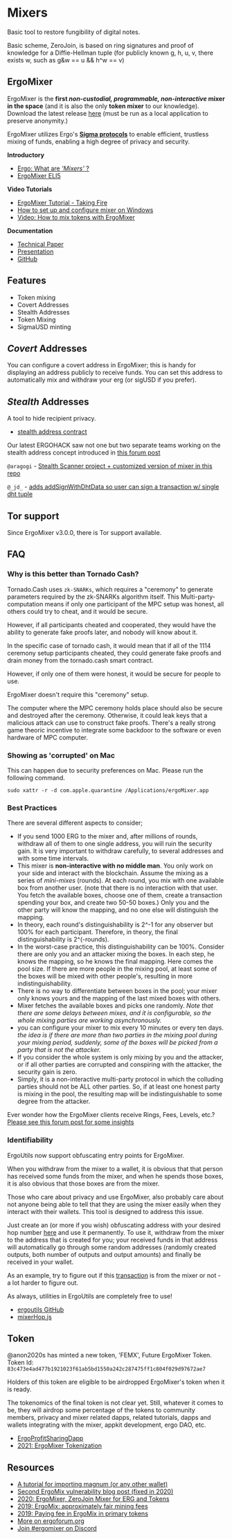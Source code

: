 # Mixers

Basic tool to restore fungibility of digital notes.

Basic scheme, ZeroJoin, is based on ring signatures and proof of knowledge for a Diffie-Hellman tuple (for publicly known g, h, u, v, there exists w, such as g&w == u && h^w == v)


## ErgoMixer

ErgoMixer is the **first *non-custodial, programmable, non-interactive* mixer in the space** (and it is also the only **token mixer** to our knowledge). Download the latest release [here](https://github.com/ergoMixer/ergoMixBack/releases) (must be run as a local application to preserve anonymity.)


ErgoMixer utilizes Ergo's [**Sigma protocols**](/dev/scs/sigma) to enable efficient, trustless mixing of funds, enabling a high degree of privacy and security.

**Introductory**

- [Ergo: What are *'Mixers'* ?](https://ergoplatform.org/en/blog/2021-05-19-ergo-what-are-bitcoin-mixers/)
- [ErgoMixer ELI5](https://ergoplatform.org/en/blog/2021-05-12-ergomixer/)

**Video Tutorials**

- [ErgoMixer Tutorial - Taking Fire](https://www.youtube.com/watch?v=Cc3n8CjaGPE)
- [How to set up and configure mixer on Windows](https://www.youtube.com/watch?v=03_2HH82Plw)
- [Video: How to mix tokens with ErgoMixer](https://www.youtube.com/watch?v=T9M6j6xfx4w)

**Documentation**

- [Technical Paper](https://eprint.iacr.org/2020/560.pdf)
- [Presentation](https://ergoplatform.org/docs/CBT_2020_ZeroJoin_Combining_Zerocoin_and_CoinJoin_v3.pdf)
- [GitHub](https://github.com/ergoMixer/)

## Features

- Token mixing
- Covert Addresses
- Stealth Addresses
- Token Mixing
- SigmaUSD minting

## *Covert* Addresses

You can configure a covert address in ErgoMixer; this is handy for displaying an address publicly to receive funds. You can set this address to automatically mix and withdraw your erg (or sigUSD if you prefer). 

## *Stealth* Addresses

A tool to hide recipient privacy. 

- [stealth address contract](https://www.ergoforum.org/t/stealth-address-contract/255)

Our latest ERGOHACK saw not one but two separate teams working on the stealth address concept introduced in [this forum post](https://www.ergoforum.org/t/stealth-address-contract/255)

`@aragogi` - [Stealth Scanner project + customized version of mixer in this repo](https://github.com/aragogi/Stealth-doc)

`@_jd_` - [adds addSignWithDhtData so user can sign a transaction w/ single dht tuple](https://github.com/ergoplatform/ergo-playgrounds/pull/24)

## Tor support

Since ErgoMixer v3.0.0, there is Tor support available.


## FAQ

### Why is this better than Tornado Cash? 

Tornado.Cash uses `zk-SNARKs`, which requires a "ceremony" to generate parameters required by the zk-SNARKs algorithm itself. This  Multi-party-computation means if only one participant of the MPC setup was honest, all others could try to cheat, and it would be secure. 

However, if all participants cheated and cooperated, they would have the ability to generate fake proofs later, and nobody will know about it.

In the specific case of tornado cash, it would mean that if all of the 1114 ceremony setup participants cheated, they could generate fake proofs and drain money from the tornado.cash smart contract.

However, if only one of them were honest, it would be secure for people to use.

ErgoMixer doesn't require this "ceremony" setup.

The computer where the MPC ceremony holds place should also be secure and destroyed after the ceremony. Otherwise, it could leak keys that a malicious attack can use to construct fake proofs. There's a really strong game theoric incentive to integrate some backdoor to the software or even hardware of MPC computer. 

### Showing as 'corrupted' on Mac

This can happen due to security preferences on Mac. Please run the following command.

```
sudo xattr -r -d com.apple.quarantine /Applications/ergoMixer.app
```

### Best Practices

There are several different aspects to consider;

- If you send 1000 ERG to the mixer and, after millions of rounds, withdraw all of them to one single address, you will ruin the security gain. It is very important to withdraw carefully, to several addresses and with some time intervals.
- This mixer is **non-interactive with no middle man**. You only work on your side and interact with the blockchain.
Assume the mixing as a series of *mini-mixes* (rounds). At each round, you mix with one available box from another user. (note that there is no interaction with that user. You fetch the available boxes, choose one of them, create a transaction spending your box, and create two 50-50 boxes.) Only you and the other party will know the mapping, and no one else will distinguish the mapping.
- In theory, each round's distinguishability is 2^-1 for any observer but 100% for each participant.
Therefore, in theory, the final distinguishability is 2^(-rounds).
- In the worst-case practice, this distinguishability can be 100%. Consider there are only you and an attacker mixing the boxes. In each step, he knows the mapping, so he knows the final mapping. Here comes the pool size. If there are more people in the mixing pool, at least some of the boxes will be mixed with other people's, resulting in more indistinguishability.
- There is no way to differentiate between boxes in the pool; your mixer only knows yours and the mapping of the last mixed boxes with others. 
- Mixer fetches the available boxes and picks one randomly.  *Note that there are some delays between mixes, and it is configurable, so the whole mixing parties are working asynchronously.*
- you can configure your mixer to mix every 10 minutes or every ten days. *the idea is if there are more than two parties in the mixing pool during your mixing period, suddenly, some of the boxes will be picked from a party that is not the attacker.*
- If you consider the whole system is only mixing by you and the attacker, or if all other parties are corrupted and conspiring with the attacker, the security gain is zero. 
- Simply, it is a non-interactive multi-party protocol in which the colluding parties should not be ALL other parties. So, if at least one honest party is mixing in the pool, the resulting map will be indistinguishable to some degree from the attacker.

Ever wonder how the ErgoMixer clients receive Rings, Fees, Levels, etc.? [Please see this forum post for some insights](https://www.ergoforum.org/t/ergomixer-zerojoin-mixer-for-erg-and-tokens/318/10?u=anon2020s)


### Identifiability

ErgoUtils now support obfuscating entry points for ErgoMixer.

When you withdraw from the mixer to a wallet, it is obvious that that person has received some funds from the mixer, and when he spends those boxes, it is also obvious that those boxes are from the mixer.

Those who care about privacy and use ErgoMixer, also probably care about not anyone being able to tell that they are using the mixer easily when they interact with their wallets. This tool is designed to address this issue.

Just create an (or more if you wish) obfuscating address with your desired hop number [here](https://ergoutils.org/#/others) and use it permanently. To use it, withdraw from the mixer to the address that is created for you; your received funds in that address will automatically go through some random addresses (randomly created outputs, both number of outputs and output amounts) and finally be received in your wallet.

As an example, try to figure out if this [transaction](https://explorer.ergoplatform.com/en/transactions/9cf412c71fc49a53f7f6ae498f22730be474127436334e5a38da92ce0d40530b) is from the mixer or not - a lot harder to figure out.

As always, utilities in ErgoUtils are completely free to use!

- [ergoutils GitHub](https://github.com/anon-real/ergoutils)
- [mixerHop.js](https://github.com/anon-real/ErgoUtils/blob/master/src/utils/mixerHop.js)

## Token

@anon2020s has minted a new token, 'FEMX', Future ErgoMixer Token.
Token Id: `83c473e4ad477b1921023f61ab5bd1550a242c287475ff1c804f029d97672ae7`

Holders of this token are eligible to be airdropped ErgoMixer's token when it is ready.

The tokenomics of the final token is not clear yet. Still, whatever it comes to be, they will airdrop some percentage of the tokens to community members, privacy and mixer related dapps, related tutorials, dapps and wallets integrating with the mixer, appkit development, ergo DAO, etc.

- [ErgoProfitSharingDapp](https://github.com/mhssamadani/ErgoProfitSharingDapp)
- [2021: ErgoMixer Tokenization ](https://www.ergoforum.org/t/ergomixer-tokenization/648)


## Resources

- [A tutorial for importing magnum (or any other wallet)](https://www.ergoforum.org/t/magnum-wallet-closing-in-20-days/468/6)
- [Second ErgoMix vulnerability blog post (fixed in 2020)](https://blog.plutomonkey.com/2020/09/another-ergomix-vulnerability/) 
- [2020: ErgoMixer, ZeroJoin Mixer for ERG and Tokens](https://www.ergoforum.org/t/ergomixer-zerojoin-mixer-for-erg-and-tokens/318)
- [2019: ErgoMix: approximately fair mining fees](https://www.ergoforum.org/t/ergomix-approximately-fair-mining-fees/110)
- [2019: Paying fee in ErgoMix in primary tokens](https://www.ergoforum.org/t/paying-fee-in-ergomix-in-primary-tokens/73)
- [More on ergoforum.org](https://www.ergoforum.org/search?q=ergomixer)
- [Join #ergomixer on Discord](https://discord.gg/jFZDGqquXE)
